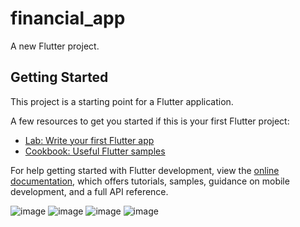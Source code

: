 # financial_app

A new Flutter project.

## Getting Started

This project is a starting point for a Flutter application.

A few resources to get you started if this is your first Flutter project:

- [Lab: Write your first Flutter app](https://docs.flutter.dev/get-started/codelab)
- [Cookbook: Useful Flutter samples](https://docs.flutter.dev/cookbook)

For help getting started with Flutter development, view the
[online documentation](https://docs.flutter.dev/), which offers tutorials,
samples, guidance on mobile development, and a full API reference.

![image](https://user-images.githubusercontent.com/112419444/191877356-80b4695e-c636-4b94-b18e-26a424baadc8.png)
![image](https://user-images.githubusercontent.com/112419444/191877438-0f1cdb61-c0e8-4527-8565-10439682bc57.png)
![image](https://user-images.githubusercontent.com/112419444/191877454-f299a4d0-9478-4ce3-8afb-01700f494ced.png)
![image](https://user-images.githubusercontent.com/112419444/191877470-60fd82cb-670f-46b7-b62c-3650779dcb92.png)

